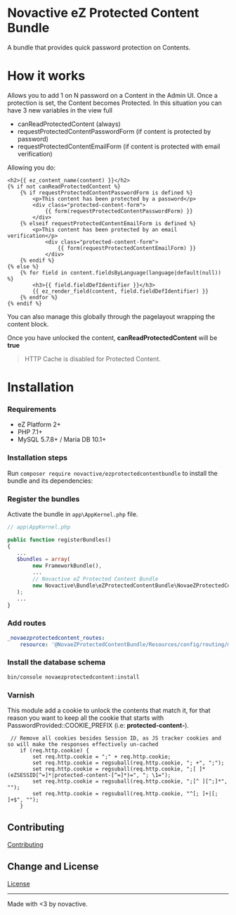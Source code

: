 # Novactive eZ Protected Content Bundle

A bundle that provides quick password protection on Contents.

# How it works

Allows you to add 1 on N password on a Content in the Admin UI.
Once a protection is set, the Content becomes Protected.
In this situation you can have 3 new variables in the view full
 - canReadProtectedContent (always)
 - requestProtectedContentPasswordForm (if content is protected by password)
 - requestProtectedContentEmailForm (if content is protected with email verification)

Allowing you do:
```twig
<h2>{{ ez_content_name(content) }}</h2>
{% if not canReadProtectedContent %}
    {% if requestProtectedContentPasswordForm is defined %}
        <p>This content has been protected by a password</p>
        <div class="protected-content-form">
            {{ form(requestProtectedContentPasswordForm) }}
        </div>
    {% elseif requestProtectedContentEmailForm is defined %}
        <p>This content has been protected by an email verification</p>
            <div class="protected-content-form">
                {{ form(requestProtectedContentEmailForm) }}
            </div>
    {% endif %}
{% else %}
    {% for field in content.fieldsByLanguage(language|default(null)) %}
        <h3>{{ field.fieldDefIdentifier }}</h3>
        {{ ez_render_field(content, field.fieldDefIdentifier) }}
    {% endfor %}
{% endif %}
```

You can also manage this globally through the pagelayout wrapping the content block.

Once you have unlocked the content, __canReadProtectedContent__ will be __true__ 

> HTTP Cache is disabled for Protected Content.


# Installation

### Requirements

* eZ Platform 2+
* PHP 7.1+
* MySQL 5.7.8+ / Maria DB 10.1+

### Installation steps

Run `composer require novactive/ezprotectedcontentbundle` to install the bundle and its dependencies:

### Register the bundles

Activate the bundle in `app\AppKernel.php` file.

```php
// app\AppKernel.php

public function registerBundles()
{
   ...
   $bundles = array(
        new FrameworkBundle(),
        ...
        // Novactive eZ Protected Content Bundle
        new Novactive\Bundle\eZProtectedContentBundle\NovaeZProtectedContentBundle()
   );
   ...
}
```

### Add routes

```yaml
_novaezprotectedcontent_routes:
    resource: '@NovaeZProtectedContentBundle/Resources/config/routing/main.yml'
```

### Install the database schema

```bash
bin/console novaezprotectedcontent:install
```

### Varnish

This module add a cookie to unlock the contents that match it, for that reason you want to keep all the cookie that 
starts with PasswordProvided::COOKIE_PREFIX (i.e: **protected-content-**).

```vcl
 // Remove all cookies besides Session ID, as JS tracker cookies and so will make the responses effectively un-cached
    if (req.http.cookie) {
        set req.http.cookie = ";" + req.http.cookie;
        set req.http.cookie = regsuball(req.http.cookie, "; +", ";");
        set req.http.cookie = regsuball(req.http.cookie, ";[ ]*(eZSESSID[^=]*|protected-content-[^=]*)=", "; \1=");
        set req.http.cookie = regsuball(req.http.cookie, ";[^ ][^;]*", "");
        set req.http.cookie = regsuball(req.http.cookie, "^[; ]+|[; ]+$", "");
    }
```

Contributing
----------------

[Contributing](CONTRIBUTING.md)


Change and License
------------------

[License](LICENSE)


----
Made with <3 by novactive.
